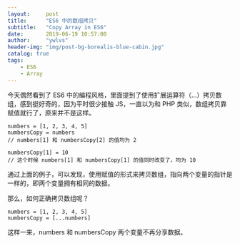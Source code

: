 ```yaml
---
layout:     post
title:      "ES6 中的数组拷贝"
subtitle:   "Copy Array in ES6"
date:       2019-06-19 10:57:00
author:     "ywlvs"
header-img: "img/post-bg-borealis-blue-cabin.jpg"
catalog: true
tags:
    - ES6
    - Array
---
```


今天偶然看到了 ES6 中的编程风格，里面提到了使用扩展运算符（...）拷贝数组，感到挺好奇的，因为平时很少接触 JS，一直以为和 PHP 类似，数组拷贝靠赋值就行了，原来并不是这样。


```?JavaScript
numbers = [1, 2, 3, 4, 5]
numbersCopy = numbers
// numbers[1] 和 numbersCopy[2] 的值均为 2

numbersCopy[1] = 10
// 这个时候 numbers[1] 和 numbersCopy[1] 的值同时改变了，均为 10
```

通过上面的例子，可以发现，使用赋值的形式来拷贝数组，指向两个变量的指针是一样的，即两个变量拥有相同的数据。

那么，如何正确拷贝数组呢？

```?JavaScript
numbers = [1, 2, 3, 4, 5]
numbersCopy = [...numbers]
```

这样一来，numbers 和 numbersCopy 两个变量不再分享数据。